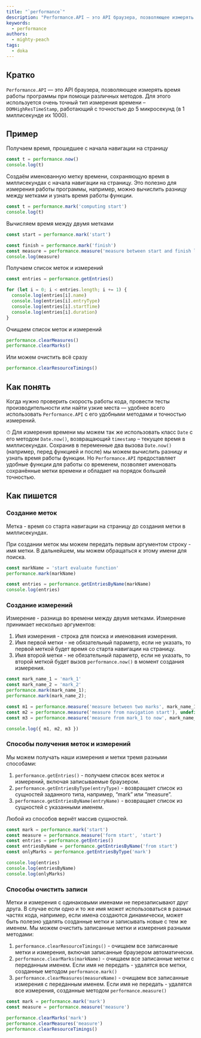 ```yaml
---
title: "`performance`"
description: "Performance.API — это API браузера, позволяющее измерять время работы программы при помощи различных методов."
keywords:
  - performance
authors:
  - mighty-peach
tags:
  - doka
---
```


## Кратко

`Performance.API` — это API браузера, позволяющее измерять время работы программы при помощи различных методов. Для этого используется очень точный тип измерения времени – `DOMHighResTimeStamp`, работающий с точностью до 5 микросекунд (в 1 миллисекунде их 1000).

## Пример

Получаем время, прошедшее с начала навигации на страницу

```js
const t = performance.now()
console.log(t)
```

Создаём именованную метку времени, сохраняющую время в миллисекундах с начала навигации на страницу. Это полезно для измерения работы программы, например, можно вычислить разницу между метками и узнать время работы функции.

```js
const t = performance.mark('computing start')
console.log(t)
```

Вычисляем время между двумя метками

```js
const start = performance.mark('start')

const finish = performance.mark('finish')
const measure = performance.measure('measure between start and finish loading', 'start', 'finish')
console.log(measure)
```

Получаем список меток и измерений

```js
const entries = performance.getEntries()

for (let i = 0; i < entries.length; i += 1) {
  console.log(entries[i].name)
  console.log(entries[i].entryType)
  console.log(entries[i].startTime)
  console.log(entries[i].duration)
}
```

Очищаем список меток и измерений

```js
performance.clearMeasures()
performance.clearMarks()
```

Или можем очистить всё сразу

```js
performance.clearResourceTimings()
```

## Как понять

Когда нужно проверить скорость работы кода, провести тесты производительности или найти узкие места — удобнее всего использовать `Performance.API` с его удобными методами и точностью измерений.

<aside>

⏱ Для измерения времени мы можем так же использовать класс `Date` с его методом `Date.now()`, возвращающий `timestamp` – текущее время в миллисекундах. Сохранив в переменные два вызова `Date.now()` (например, перед функцией и после) мы можем вычислить разницу и узнать время работы функции. Но `Performance.API` предоставляет удобные функции для работы со временем, позволяет именовать сохранённые метки времени и обладает на порядок большей точностью.

</aside>

## Как пишется

### Создание меток

Метка - время со старта навигации на страницу до создания метки в миллисекундах.

При создании меток мы можем передать первым аргументом строку - имя метки. В дальнейшем, мы можем обращаться к этому имени для поиска.

```js
const markName = 'start evaluate function'
performance.mark(markName)

const entries = performance.getEntriesByName(markName)
console.log(entries)
```

### Создание измерений

Измерение - разница во времени между двумя метками. Измерение принимает несколько аргументов:

1. Имя измерения - строка для поиска и именования измерения.
1. Имя первой метки - не обязательный параметр, если не указать, то первой меткой будет время со старта навигации на страницу.
1. Имя второй метки - не обязательный параметр, если не указать, то второй меткой будет вызов `performance.now()` в момент создания измерения.

```js
const mark_name_1 = 'mark_1'
const mark_name_2 = 'mark_2'
performance.mark(mark_name_1);
performance.mark(mark_name_2);

const m1 = performance.measure('measure between two marks', mark_name_1, mark_name_2)
const m2 = performance.measure('measure from navigation start'), undefined, performance.now())
const m3 = performance.measure('measure from mark_1 to now', mark_name_1)

console.log({ m1, m2, m3 })
```

### Способы получения меток и измерений

Мы можем получать наши измерения и метки тремя разными способами:

1. `performance.getEntries()` - получаем список всех меток и измерений, включая записываемые браузером.
1. `performance.getEntriesByType(entryType)` - возвращает список из сущностей заданного типа, например, “mark” или “measure”.
1. `performance.getEntriesByName(entryName)` - возвращает список из сущностей с указанными именем.

Любой из способов вернёт массив сущностей.

```js
const mark = performance.mark('start')
const measure = performance.measure('form start', 'start')
const entries = performance.getEntries()
const entriesByName = performance.getEntriesByName('from start')
const onlyMarks = performance.getEntriesByType('mark')

console.log(entries)
console.log(entriesByName)
console.log(onlyMarks)
```

### Способы очистить записи

Метки и измерения с одинаковыми именами не перезаписывают друг друга. В случае если одно и то же имя может использоваться в разных частях кода, например, если имена создаются динамически, может быть полезно удалять созданные метки и записывать новые с тем же именем. Мы можем очистить записанные метки и измерения разными методами:

1. `performance.clearResourceTimings()` - очищаем все записанные метки и измерения, включая записанные браузером автоматически.
1. `performance.clearMarks(markName)` - очищаем все записанные метки с переданным именем. Если имя не передать - удалятся все метки, созданные методом `performance.mark()`
1. `performance.clearMeasures(measureName)` - очищаем все записанные измерения с переданным именем. Если имя не передать - удалятся все измерения, созданные методом `performance.measure()`

```js
const mark = performance.mark('mark')
const measure = performance.measure('measure')

performance.clearMarks('mark')
performance.clearMeasures('measure')
performance.clearResourceTimings()
```
